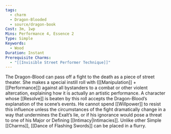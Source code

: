 ```yaml
---
tags:
  - charm
  - Dragon-Blooded
  - source/dragon-book
Cost: 3m, 1wp
Mins: Performance 4, Essence 2
Type: Simple
Keywords:
  - Wood
Duration: Instant
Prerequisite Charms:
  - "[[Invisible Street Performer Technique]]"
---
```

The Dragon-Blood can pass off a fight to the death as a piece of street theater. She makes a special instill roll with ([[Manipulation]] + [[Performance]]) against all bystanders to a combat or other violent altercation, explaining how it is actually an artistic performance. A character whose [[Resolve]] is beaten by this roll accepts the Dragon-Blood’s explanation of the scene’s events. He cannot spend [[Willpower]] to resist this influence unless the circumstances of the fight dramatically change in a way that undermines the Exalt’s lie, or if his ignorance would pose a threat to one of his Major or Defining [[Intimacy|Intimacies]]. Unlike other Simple [[Charms]], [[Dance of Flashing Swords]] can be placed in a flurry.
